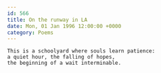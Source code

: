 ```yaml
---
id: 566
title: On the runway in LA
date: Mon, 01 Jan 1996 12:00:00 +0000
category: Poems
---
```


    This is a schoolyard where souls learn patience:  
    a quiet hour, the falling of hopes,  
    the beginning of a wait interminable.


